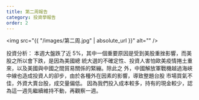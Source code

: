 ```yaml
---
title: 第二周報告
category: 投資學報告
order: 2
---
```


<span class="image fit"><img src="{{ "/images/第二周.jpg" | absolute_url }}" alt="" /></span>

投資分析：
本週⼤盤跌了近 5%，其中⼀個重要原因是受到美股重挫影響，⽽美股之所以會下跌，是因為美國總
統⼤選的不確定性、投資⼈害怕歐美疫情捲⼟重來，以及美國與中國之間貿易關係的緊繃。除此之
外，中國解放軍戰機越過海峽中線也造成投資⼈的卻步，由於各種外在因素的影響，導致整題台股
市場買氣不佳，外資⼤賣台股，成交量偏低。
因為我們投入成本較多，持有的現⾦較少，認為這⼀週先繼續維持不動，再觀察⼀週。
